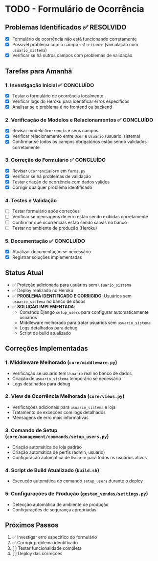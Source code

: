 # TODO - Formulário de Ocorrência

## Problemas Identificados ✅ RESOLVIDO
- [x] Formulário de ocorrência não está funcionando corretamente
- [x] Possível problema com o campo `solicitante` (vinculação com `usuario_sistema`)
- [x] Verificar se há outros campos com problemas de validação

## Tarefas para Amanhã

### 1. Investigação Inicial ✅ CONCLUÍDO
- [x] Testar o formulário de ocorrência localmente
- [x] Verificar logs do Heroku para identificar erros específicos
- [x] Analisar se o problema é no frontend ou backend

### 2. Verificação de Modelos e Relacionamentos ✅ CONCLUÍDO
- [x] Revisar modelo `Ocorrencia` e seus campos
- [x] Verificar relacionamento entre `User` e `Usuario` (usuario_sistema)
- [x] Confirmar se todos os campos obrigatórios estão sendo validados corretamente

### 3. Correção do Formulário ✅ CONCLUÍDO
- [x] Revisar `OcorrenciaForm` em `forms.py`
- [x] Verificar se há problemas de validação
- [x] Testar criação de ocorrência com dados válidos
- [x] Corrigir qualquer problema identificado

### 4. Testes e Validação
- [ ] Testar formulário após correções
- [ ] Verificar se mensagens de erro estão sendo exibidas corretamente
- [ ] Confirmar que ocorrências estão sendo salvas no banco
- [ ] Testar no ambiente de produção (Heroku)

### 5. Documentação ✅ CONCLUÍDO
- [x] Atualizar documentação se necessário
- [x] Registrar soluções implementadas

## Status Atual
- ✅ Proteção adicionada para usuários sem `usuario_sistema`
- ✅ Deploy realizado no Heroku
- ✅ **PROBLEMA IDENTIFICADO E CORRIGIDO**: Usuários sem `usuario_sistema` no banco de dados
- ✅ **SOLUÇÃO IMPLEMENTADA**: 
  - Comando Django `setup_users` para configurar automaticamente usuários
  - Middleware melhorado para tratar usuários sem `usuario_sistema`
  - Logs detalhados para debug
  - Script de build atualizado

## Correções Implementadas

### 1. Middleware Melhorado (`core/middleware.py`)
- Verificação se usuário tem `Usuario` real no banco de dados
- Criação de `usuario_sistema` temporário se necessário
- Logs detalhados para debug

### 2. View de Ocorrência Melhorada (`core/views.py`)
- Verificações adicionais para `usuario_sistema` e loja
- Tratamento de exceções com logs detalhados
- Mensagens de erro mais informativas

### 3. Comando de Setup (`core/management/commands/setup_users.py`)
- Criação automática de loja padrão
- Criação automática de perfis (admin, usuario)
- Configuração automática de `Usuario` para todos os usuários ativos

### 4. Script de Build Atualizado (`build.sh`)
- Execução automática do comando `setup_users` durante o deploy

### 5. Configurações de Produção (`gestao_vendas/settings.py`)
- Detecção automática de ambiente de produção
- Configurações de segurança apropriadas

## Próximos Passos
1. ✅ Investigar erro específico do formulário
2. ✅ Corrigir problema identificado
3. [ ] Testar funcionalidade completa
4. [ ] Deploy das correções 